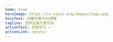 ```yaml
---
home: true
heroImage: https://cn.vuejs.org/images/logo.png
heroText: 白糖炒栗子de博客
tagline: 坚持比努力更可怕
actionText: 开始学习 →
actionLink: /posts/
---
```


